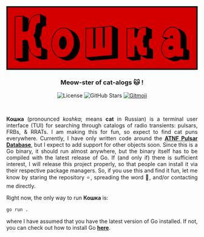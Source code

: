 <div align="center">
<img
    alt="Кошка"
    align="center"
    src="https://raw.githubusercontent.com/astrogewgaw/logos/main/rasters/koshka.png"
/>
<br/>
<h3>Meow-ster of cat-alogs 🐱 !</h3>

![License][license]
![GitHub Stars][stars]
[![Gitmoji][gitmoji-badge]][gitmoji]

</div>
<br/>
<div align="justify">

**Кошка** (pronounced *koshka*; means **cat** in Russian) is a terminal user interface
(TUI) for searching through catalogs of radio transients: pulsars, FRBs, & RRATs. I
am making this for fun, so expect to find cat puns everywhere. Currently, I have only
written code around the [**ATNF Pulsar Database**][atnf], but I expect to add support
for other objects soon. Since this is a Go binary, it should run almost anywhere, but
the binary itself has to be compiled with the latest release of Go. If (and only if)
there is sufficient interest, I will release this project properly, so that people can
install it via their respective package managers. So, if you use this and find it fun,
let me know by staring the repository :star:, spreading the word :speech_balloon:, and/or
contacting me directly.

Right now, the only way to run **Кошка** is:

```bash
go run .
```

where I have assumed that you have the latest version of Go installed. If not, you can check
out how to install Go [**here**][go_install].

[gitmoji]: https://gitmoji.dev
[go_install]: https://go.dev/doc/install
[atnf]: https://www.atnf.csiro.au/people/pulsar/psrcat
[stars]: https://img.shields.io/github/stars/astrogewgaw/koshka?style=for-the-badge
[license]: https://img.shields.io/github/license/astrogewgaw/koshka?style=for-the-badge
[gitmoji-badge]: https://img.shields.io/badge/gitmoji-%20😜%20😍-FFDD67.svg?style=for-the-badge
